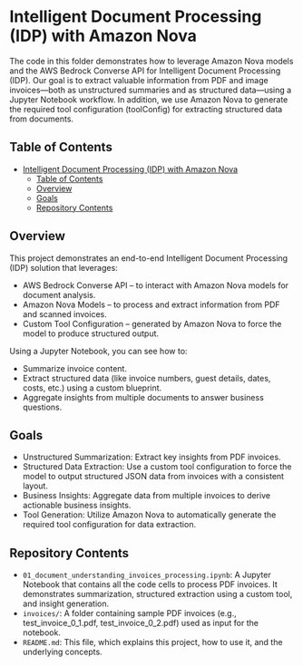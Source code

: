 # Intelligent Document Processing (IDP) with Amazon Nova

The code in this folder demonstrates how to leverage Amazon Nova models and the AWS Bedrock Converse API for Intelligent Document Processing (IDP). Our goal is to extract valuable information from PDF and image invoices—both as unstructured summaries and as structured data—using a Jupyter Notebook workflow. In addition, we use Amazon Nova to generate the required tool configuration (toolConfig) for extracting structured data from documents.

## Table of Contents

- [Intelligent Document Processing (IDP) with Amazon Nova](#intelligent-document-processing-idp-with-amazon-nova)
  - [Table of Contents](#table-of-contents)
  - [Overview](#overview)
  - [Goals](#goals)
  - [Repository Contents](#repository-contents)

## Overview
This project demonstrates an end-to-end Intelligent Document Processing (IDP) solution that leverages:
- AWS Bedrock Converse API – to interact with Amazon Nova models for document analysis.
- Amazon Nova Models – to process and extract information from PDF and scanned invoices.
- Custom Tool Configuration – generated by Amazon Nova to force the model to produce structured output.

Using a Jupyter Notebook, you can see how to:
- Summarize invoice content.
- Extract structured data (like invoice numbers, guest details, dates, costs, etc.) using a custom blueprint.
- Aggregate insights from multiple documents to answer business questions.

## Goals
- Unstructured Summarization: Extract key insights from PDF invoices.
- Structured Data Extraction: Use a custom tool configuration to force the model to output structured JSON data from invoices with a consistent layout.
- Business Insights: Aggregate data from multiple invoices to derive actionable business insights.
- Tool Generation: Utilize Amazon Nova to automatically generate the required tool configuration for data extraction.

## Repository Contents
- `01_document_understanding_invoices_processing.ipynb`: A Jupyter Notebook that contains all the code cells to process PDF invoices. It demonstrates summarization, structured extraction using a custom tool, and insight generation.
- `invoices/`: A folder containing sample PDF invoices (e.g., test_invoice_0_1.pdf, test_invoice_0_2.pdf) used as input for the notebook.
- `README.md`: This file, which explains this project, how to use it, and the underlying concepts.